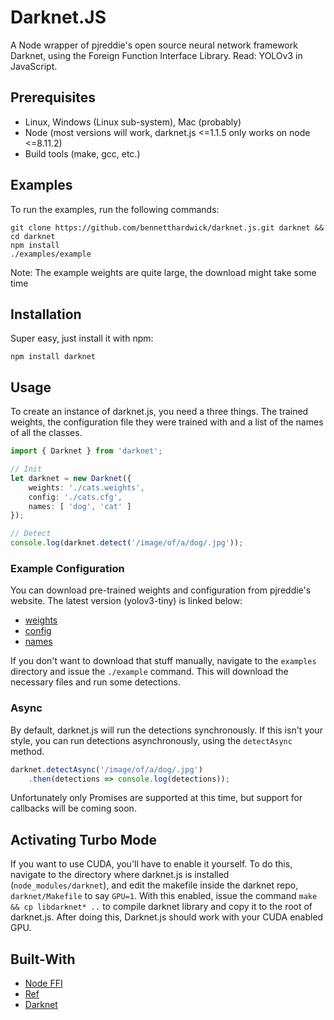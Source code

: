 # Darknet.JS
A Node wrapper of pjreddie's open source neural network framework Darknet, using the Foreign Function Interface Library. Read: YOLOv3 in JavaScript.

## Prerequisites
- Linux, Windows (Linux sub-system), Mac (probably)
- Node (most versions will work, darknet.js <=1.1.5 only works on node <=8.11.2)
- Build tools (make, gcc, etc.)

## Examples
To run the examples, run the following commands:
```
git clone https://github.com/bennetthardwick/darknet.js.git darknet && cd darknet
npm install
./examples/example
```
Note: The example weights are quite large, the download might take some time

## Installation
Super easy, just install it with npm:
```
npm install darknet
```

## Usage
To create an instance of darknet.js, you need a three things. The trained weights, the configuration file they were trained with and a list of the names of all the classes.
```typescript
import { Darknet } from 'darknet';

// Init
let darknet = new Darknet({
    weights: './cats.weights',
    config: './cats.cfg',
    names: [ 'dog', 'cat' ]
});

// Detect
console.log(darknet.detect('/image/of/a/dog/.jpg'));
```

### Example Configuration
You can download pre-trained weights and configuration from pjreddie's website. The latest version (yolov3-tiny) is linked below: 
- [weights](https://pjreddie.com/media/files/yolov3-tiny.weights)
- [config](https://github.com/pjreddie/darknet/blob/master/cfg/yolov3-tiny.cfg)
- [names](https://raw.githubusercontent.com/pjreddie/darknet/master/data/coco.names)

If you don't want to download that stuff manually, navigate to the `examples` directory and issue the `./example` command. This will download the necessary files and run some detections.

### Async
By default, darknet.js will run the detections synchronously. If this isn't your style, you can run detections asynchronously, using the `detectAsync` method.
```typescript
darknet.detectAsync('/image/of/a/dog/.jpg')
    .then(detections => console.log(detections));
```
Unfortunately only Promises are supported at this time, but support for callbacks will be coming soon.

## Activating Turbo Mode
If you want to use CUDA, you'll have to enable it yourself. To do this, navigate to the directory where darknet.js is installed (`node_modules/darknet`), and edit the makefile inside the darknet repo, `darknet/Makefile` to say `GPU=1`. With this enabled, issue the command `make && cp libdarknet* ..` to compile darknet library and copy it to the root of darknet.js. After doing this, Darknet.js should work with your CUDA enabled GPU.

## Built-With
- [Node FFI](https://github.com/node-ffi/node-ffi)
- [Ref](https://github.com/TooTallNate/ref)
- [Darknet](https://github.com/pjreddie/darknet)
